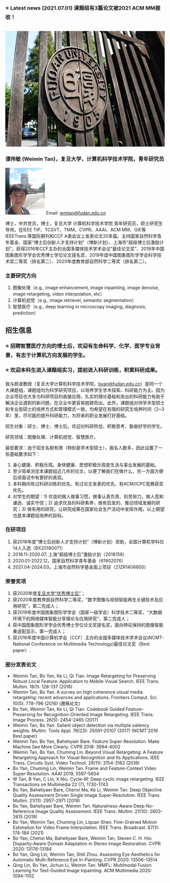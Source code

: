 
###  ⭐ Latest news (2021.07.01) 课题组有3篇论文被2021 ACM MM接收！
<br/>
<img width="600" height="365" src="fd.jpg"/>
<br/>

### 谭伟敏 (Weimin Tan)，复旦大学，计算机科学技术学院，青年研究员
<img width="125" height="148" src="wmtan.jpg"/>  Email: wmtan@fudan.edu.cn

博士，中共党员，博士，复旦大学 计算机科学技术学院 青年研究员，硕士研究生导师。在IEEE TIP、TCSVT、TMM、CVPR、AAAI、ACM MM、GIE等IEEETrans.等国际期刊和CCF A类会议上发表论文20多篇。主持国家自然科学青年基金、国家“博士后创新人才支持计划”（博新计划）、上海市“超级博士后激励计划”。获得2016年CCF主办的全国多媒体技术学术会议“最佳论文奖”、2018年中国图象图形学学会优秀博士学位论文提名奖、2019年度中国图象图形学学会科学技术奖二等奖（排名第二）、2020年度教育部自然科学二等奖（排名第二）。

### 主要研究方向
1. 图像处理（e.g., image enhancement, image inpainting, image denoise, image retargeting, video interpolation, etc）
2. 计算机视觉（e.g., image retrievel, semantic segmentation）
3. 智慧医疗（e.g., deep learning in microscopy imaging, diagnosis, prediction）

## 招生信息

###  ⭐ 招聘智慧医疗方向的博士后，欢迎有生命科学、化学、医学专业背景，有志于计算机方向发展的学生。
###  ⭐ 欢迎本科生进入课题组实习，提前进入科研训练，积累科研成果。

我与颜波教授（复旦大学计算机科学技术学院，byan@fudan.edu.cn）是同一个大课题组，课题组均为科学研究项目，以培养学生学术探索、科研能力为主。因为企业项目也大多为科研项目的直接应用，扎实的理论基础和突出的科研能力有助于解决企业遇到的新问题，在企业中更容易脱颖而出。此外，课题组对待学术型硕士和专业型硕士的培养方式和管理模式一致，均希望在有限的研究生培养时间（2~3年）里，尽可能的提升科研能力，为将来的职业发展打好基础。

招生对象：硕士、博士、博士后。欢迎对科研热忱、积极思考、勤奋好学的学生。

研究领域：图像处理、计算机视觉、智慧医疗。

最低要求：由于招生名额有限（特别是学术型硕士），报名人数多，因此设置了一些基础要求如下：

1. 身心健康、积极乐观。身体健康、思想积极乐观是生活与事业发展的基础。
2. 至少简单浏览本课题组近几年的论文，以便了解我们在做什么，另一方面方便后续面试中有更好的表现。
3. 本科期间有过科研训练的优先、有过论文发表的优先、有ACM/ICPC竞赛获奖优先。
4. 对学生的期望：1) 优良的做人做事习惯，做事认真负责、刻苦努力，做人宽和谦逊、诚实守信；2) 追求优良的科研素养，做有启发的、推动领域发展的研究；3) 做有用的研究，让研究成果在国家社会生产活动中发挥作用。以上期望也是本课题组培养的目标。


### 在研项目
1. 获2018年度“博士后创新人才支持计划”（博新计划）资助，全国计算机学科仅14人入选（BX20180071）
2. 2018.11-2020.07, 上海“超级博士后”激励计划（2018159）
3. 2020.01-2022.12，国家自然科学青年基金（61902076）
4. 2021.04-2024.03，上海市自然科学基金面上项目（21ZR1406600）

### 荣誉奖项
1. 获2020年度[复旦大学“优秀博士后”](https://mp.weixin.qq.com/s/xoAtlh7N3dT2Px1uLbnxyQ)；
2. 获2020年度教育部自然科学二等奖，“数字图像与视频智能再生关键技术及应用研究”，第二完成人；
3. 获2019年度中国图象图形学学会（国家一级学会）科学技术二等奖，“大数据环境下的网络媒体智能分享理论与应用研究”，第二完成人；
4. 获中国图象图形学学会优秀博士学位论文奖提名奖，面向特征保持的图像智能重适配显示，第一完成人；
5. 获2016年度中国计算机学会（CCF）主办的全国多媒体技术学术会议(NCMT-National Conference on Multimedia Technology)最佳论文奖（Best paper）.

### 部分发表论文
* Weimin Tan, Bo Yan, Ke Li, Qi Tian. Image Retargeting for Preserving Robust Local Feature: Application to Mobile Visual Search. IEEE Trans. Multim. 18(1): 128-137 (2016)
* Weimin Tan, Bo Yan. A survey on high coherence visual media retargeting: recent advances and applications. Frontiers Comput. Sci. 10(5): 778-796 (2016) (邀稿论文)
* Bo Yan, Weimin Tan, Ke Li, Qi Tian. Codebook Guided Feature-Preserving for Recognition-Oriented Image Retargeting. IEEE Trans. Image Process. 26(5): 2454-2465 (2017)
* Weimin Tan, Bo Yan. Salient object detection via multiple saliency weights. Multim. Tools Appl. 76(23): 25091-25107 (2017) (NCMT'2016 Best paper)
* Weimin Tan, Bo Yan, Bahetiyaer Bare. Feature Super-Resolution: Make Machine See More Clearly. CVPR 2018: 3994-4002
* Weimin Tan, Bo Yan, Chuming Lin. Beyond Visual Retargeting: A Feature Retargeting Approach for Visual Recognition and Its Applications. IEEE Trans. Circuits Syst. Video Technol. 28(11): 3154-3162 (2018)
* Bo Yan, Chuming Lin, Weimin Tan. Frame and Feature-Context Video Super-Resolution. AAAI 2019, 5597-5604
* W Tan, B Yan, C Lin, X Niu. Cycle-IR: Deep cyclic image retargeting. IEEE Transactions on Multimedia 22 (7), 1730-1743
* Bo Yan, Bahetiyaer Bare, Chenxi Ma, Ke Li, Weimin Tan. Deep Objective Quality Assessment Driven Single Image Super-Resolution. IEEE Trans. Multim. 21(11): 2957-2971 (2019)
* Bo Yan, Bahetiyaer Bare, Weimin Tan. Naturalness-Aware Deep No-Reference Image Quality Assessment. IEEE Trans. Multim. 21(10): 2603-2615 (2019)
* Bo Yan, Weimin Tan, Chuming Lin, Liquan Shen. Fine-Grained Motion Estimation for Video Frame Interpolation. IEEE Trans. Broadcast. 67(1): 174-184 (2021)
* Bo Yan, Chenxi Ma, Bahetiyaer Bare, Weimin Tan, Steven C. H. Hoi. Disparity-Aware Domain Adaptation in Stereo Image Restoration. CVPR 2020: 13176-13184
* Bo Yan, Qing Lin, Weimin Tan, Shili Zhou. Assessing Eye Aesthetics for Automatic Multi-Reference Eye In-Painting. CVPR 2020: 13506-13514
* Qing Lin, Bo Yan, Jichun Li, Weimin Tan. MMFL: Multimodal Fusion Learning for Text-Guided Image Inpainting. ACM Multimedia 2020: 1094-1102
